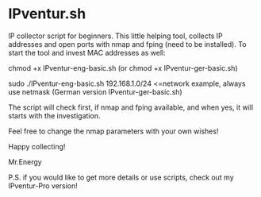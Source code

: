 # IPventur.sh
IP collector script for beginners.
This little helping tool, collects IP addresses and open ports with nmap and fping (need to be installed).
To start the tool and invest MAC addresses as well:

chmod +x IPventur-eng-basic.sh (or chmod +x IPventur-ger-basic.sh)

sudo ./IPventur-eng-basic.sh 192.168.1.0/24 <=network example, always use netmask (German version IPventur-ger-basic.sh)

The script will check first, if nmap and fping available, and when yes, it will starts with the investigation.

Feel free to change the nmap parameters with your own wishes!

Happy collecting!

Mr.Energy

P.S. if you would like to get more details or use scripts, check out my IPventur-Pro version!
